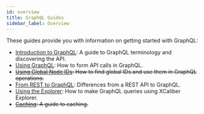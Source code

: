 ```yaml
---
id: overview
title: GraphQL Guides
sidebar_label: Overview
---
```


These guides provide you with information on getting started with GraphQL:

* [Introduction to GraphQL](guides/graphql/introduction.md): A guide to GraphQL terminology and discovering the API.
* [Using GraphQL](guides/graphql/using.md): How to form API calls in GraphQL.
* ~~[Using Global Node IDs](TODO): How to find global IDs and use them in GraphQL operations.~~
* [From REST to GraphQL](guides/graphql/from-rest.md): Differences  from a REST API to GraphQL.
* [Using the Explorer](guides/graphql/explorer.md): How to make GraphQL queries using XCaliber Explorer.
* ~~[Caching](TODO): A guide to caching.~~
